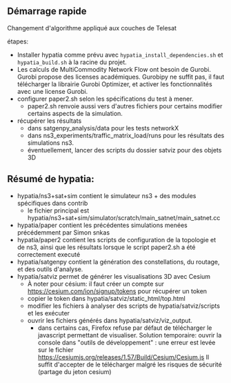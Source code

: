 ## Démarrage rapide

Changement d'algorithme appliqué aux couches de Telesat

étapes:
 + Installer hypatia comme prévu avec `hypatia_install_dependencies.sh` et `hypatia_build.sh` à la racine du projet. 
 + Les calculs de MultiCommodity Network Flow ont besoin de Gurobi. Gurobi propose des licenses académiques. Gurobipy ne suffit pas, il faut télécharger la librairie Gurobi Optimizer, et activer les fonctionnalités avec une license Gurobi.
 + configurer paper2.sh selon les spécifications du test à mener. 
	 + paper2.sh renvoie aussi vers d'autres fichiers pour certains modifier certains aspects de la simulation.
 + récupérer les résultats
	+ dans satgenpy_analysis/data pour les tests networkX
	+ dans ns3_experiments/traffic_matrix_load/runs pour les résultats des simulations ns3.
	+ éventuellement, lancer des scripts du dossier satviz pour des objets 3D
	
## Résumé de hypatia: 
+ hypatia/ns3+sat+sim contient le simulateur ns3 + des modules spécifiques dans contrib
	+ le fichier principal est hypatia/ns3+sat+sim/simulator/scratch/main_satnet/main_satnet.cc
+ hypatia/paper contient les précédentes simulations menées précédemment par Simon snkas
+ hypatia/paper2 contient les scripts de configuration de la topologie et de ns3, ainsi que les résultats lorsque le script paper2.sh a été correctement executé
+ hypatia/satgenpy contient la génération des constellations, du routage, et des outils d'analyse.
+ hypatia/satviz permet de générer les visualisations 3D avec Cesium
	+ À noter pour césium: il faut créer un compte sur https://cesium.com/ion/signup/tokens pour récupérer un token
	+  copier le token dans hypatia/satviz/static_html/top.html
	+  modifier les fichiers à analyser des scripts de hypatia/satviz/scripts et les exécuter
	+  ouvrir les fichiers générés dans hypatia/satviz/viz_output.
		+  dans certains cas, Firefox refuse par défaut de télécharger le javascript permettant de visualiser. Solution temporaire: ouvrir la console dans "outils de développement" : une erreur est levée sur le fichier https://cesiumjs.org/releases/1.57/Build/Cesium/Cesium.js Il suffit d'accepter de le télécharger malgré les risques de sécurité (partage du jeton cesium)



